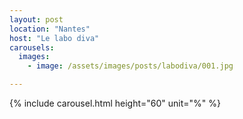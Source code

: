 ```yaml
---
layout: post
location: "Nantes"
host: "Le labo diva"
carousels:
  images: 
    - image: /assets/images/posts/labodiva/001.jpg

---
```


{% include carousel.html height="60" unit="%" %}